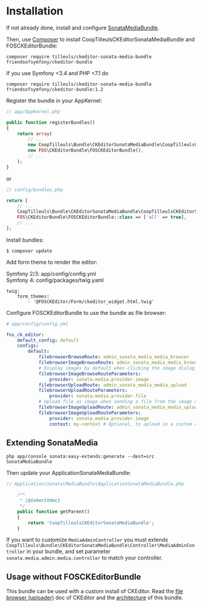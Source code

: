 # Installation

If not already done, install and configure [SonataMediaBundle](http://sonata-project.org/bundles/media/master/doc/index.html).

Then, use [Composer](https://getcomposer.org/) to install CoopTilleulsCKEditorSonataMediaBundle and FOSCKEditorBundle:

    composer require tilleuls/ckeditor-sonata-media-bundle friendsofsymfony/ckeditor-bundle

If you use Symfony <3.4 and PHP <7.1 do

    composer require tilleuls/ckeditor-sonata-media-bundle friendsofsymfony/ckeditor-bundle:1.2

Register the bundle in your AppKernel:

```php
// app/AppKernel.php

public function registerBundles()
{
    return array(
        // ...
        new CoopTilleuls\Bundle\CKEditorSonataMediaBundle\CoopTilleulsCKEditorSonataMediaBundle(),
        new FOS\CKEditorBundle\FOSCKEditorBundle(),
        // ...
    );
}
```
or 

```php
// config/bundles.php

return [
    // ...
    CoopTilleuls\Bundle\CKEditorSonataMediaBundle\CoopTilleulsCKEditorSonataMediaBundle::class => ['all' => true],
    FOS\CKEditorBundle\FOSCKEditorBundle::class => ['all' => true],
    // ...
];
```

Install bundles:

```
$ composer update
```

Add form theme to render the editor:

Symfony 2/3: app/config/config.yml   
Symfony 4: config/packages/twig.yaml
```
twig:
    form_themes:
        - '@FOSCKEditor/Form/ckeditor_widget.html.twig'
```

Configure FOSCKEditorBundle to use the bundle as file browser:

```yaml
# app/config/config.yml

fos_ck_editor:
    default_config: default
    configs:
        default:
            filebrowserBrowseRoute: admin_sonata_media_media_browser
            filebrowserImageBrowseRoute: admin_sonata_media_media_browser
            # Display images by default when clicking the image dialog browse button
            filebrowserImageBrowseRouteParameters:
                provider: sonata.media.provider.image
            filebrowserUploadRoute: admin_sonata_media_media_upload
            filebrowserUploadRouteParameters:
                provider: sonata.media.provider.file
            # Upload file as image when sending a file from the image dialog
            filebrowserImageUploadRoute: admin_sonata_media_media_upload
            filebrowserImageUploadRouteParameters:
                provider: sonata.media.provider.image
                context: my-context # Optional, to upload in a custom context
```

## Extending SonataMedia

```
php app/console sonata:easy-extends:generate --dest=src SonataMediaBundle
```

Then update your ApplicationSonataMediaBundle:

```php
// Application\Sonata\MediaBundle\ApplicationSonataMediaBundle.php

    /**
     * {@inheritdoc}
     */
    public function getParent()
    {
        return 'CoopTilleulsCKEditorSonataMediaBundle';
    }
```

If you want to customize `MediaAdminController` you must extends `CoopTilleuls\Bundle\CKEditorSonataMediaBundle\Controller\MediaAdminController` in your bundle, and set parameter `sonata.media.admin.media.controller` to match your controller.

## Usage without FOSCKEditorBundle

This bundle can be used with a custom install of CKEditor.
Read the [file browser (uploader)](http://docs.cksource.com/CKEditor_3.x/Developers_Guide/File_Browser_(Uploader)) doc of CKEditor and the [architecture](architecture.md) of this bundle.
